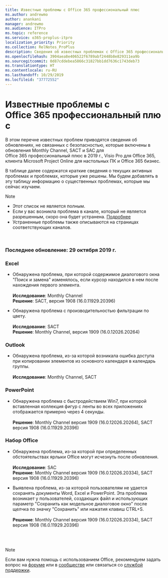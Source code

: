 ```yaml
---
title: Известные проблемы с Office 365 профессиональный плюс
ms.author: andrewmo
author: anankani
manager: andrewmo
ms.audience: ITPro
ms.topic: reference
ms.service: o365-proplus-itpro
localization_priority: Priority
ms.collection: RelNotes_ProPlus
description: Сведения об известных проблемах с Office 365 профессиональный плюс
ms.openlocfilehash: 3904aea8e406522f6789abf2448b8e829311ea9b
ms.sourcegitcommit: 0d87cddebea5866c31827bb1dd7636c1743deb73
ms.translationtype: HT
ms.contentlocale: ru-RU
ms.lasthandoff: 10/29/2019
ms.locfileid: "37772552"
---
```

# <a name="office-365-proplus-known-issues"></a>Известные проблемы с Office 365 профессиональный плюс

В этом перечне известных проблем приводятся сведения об обновлениях, не связанных с безопасностью, которые включены в обновления Monthly Channel, SACT и SAC для Office 365 профессиональный плюс в 2019 г., Visio Pro для Office 365, клиента Microsoft Project Online для настольных ПК и Office 365 бизнес.

В таблице далее содержатся краткие сведения о текущих активных проблемах и проблемах, которые уже решены.  Мы будем добавлять в эту таблицу информацию о существенных проблемах, которые мы сейчас изучаем.

> [!NOTE]
>- Этот список не является полным.
>- Если у вас возникла проблема в канале, который не является разрешенным, скоро она будет устранена. [Подробнее](https://docs.microsoft.com/ru-RU/DeployOffice/overview-of-update-channels-for-office-365-proplus#BKMK_SAC)
>- Устраненные проблемы также описываются на страницах соответствующих каналов.

<br>

### <a name="last-updated-october-29-2019"></a>Последнее обновление: 29 октября 2019 г.

### <a name="excel"></a>Excel
- Обнаружена проблема, при которой содержимое диалогового окна "Поиск и замена" изменялось, если курсор находился в нем после нахождения первого элемента. <br><br>
**Исследование**: Monthly Channel <br>**Решение**: SACT, версия 1908 (16.0.11929.20396)

- Обнаружена проблема с производительностью фильтрации по цвету. <br><br>**Исследование**: SACT <br>**Решение**: Monthly Channel, версия 1909 (16.0.12026.20264)
### <a name="outlook"></a>Outlook
- Обнаружена проблема, из-за которой возникала ошибка доступа при копировании элементов из основного календаря в календарь группы. <br> <br>**Исследование**: Monthly Channel, SACT
### <a name="powerpoint"></a>PowerPoint
- Обнаружена проблема с быстродействием Win7, при которой вставленная коллекция фигур с ленты во всех приложениях отображается примерно через 4 секунды.<br><br>**Решение**: Monthly Channel версия 1909 (16.0.12026.20264), SACT версия 1908 (16.0.11929.20396)

### <a name="office-suite"></a>Набор Office
- Обнаружена проблема, из-за которой при определенных обстоятельствах ярлыки Office могут исчезнуть после обновления.<br><br>**Исследование**: SAC<br> **Решение**: Monthly Channel версия 1909 (16.0.12026.20334), SACT версия 1908 (16.0.11929.20396)

- Выявлена проблема, из-за которой пользователям не удается сохранять документы Word, Excel и PowerPoint.  Эта проблема возникает у пользователей, создающих файл и использующих параметр "Сохранить как модельное диалоговое окно" после щелчка по значку "Сохранить" или нажатия клавиш CTRL+S.<br><br> **Решение**: Monthly Channel версия 1909 (16.0.12026.20334), SACT версия 1908 (16.0.11929.20396)

<br>
<br>

> [!NOTE]
> Если вам нужна помощь с использованием Office, рекомендуем задать вопрос на [форуме](https://answers.microsoft.com/) или в [сообществе](https://techcommunity.microsoft.com/) или связаться со [службой поддержки](https://support.microsoft.com/contactus).
